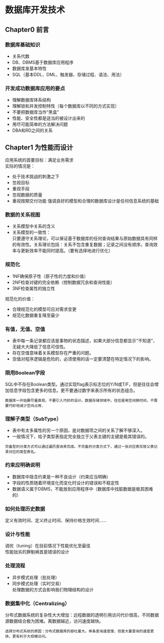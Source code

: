 # 数据库开发技术

## Chapter0 前言
### 数据库基础知识
* 关系代数
* DB、DBMS基于数据库应用程序
* 数据库发基本特性
* SQL（基本DDL、DML、触发器、存储过程、语法、用法）

### 开发成功数据库应用的要点
* 理解数据库体系结构
* 理解锁和并发控制特性（每个数据库以不同的方式实现）
* 不要把数据库当作“黑盒”
* 性能、安全性都是适当的被设计出来的
* 用尽可能简单的方法解决问题
* DBA和RD之间的关系


## Chapter1 为性能而设计
应用系统的首要目标：满足业务需求  
实际的情况是：  
* 处于技术挑战的刺激之下
* 忽视目标
* 重视手段
* 忽视数据的质量
* 重视按期交付功能
强调良好的模型和合理的数据库设计是任何信息系统的基础  

### 数据的关系视图
* 关系模型中关系的含义
* 关系模型的一致性：  
只要遵守关系理论，可以保证基于数据库的任何查询结果与原始数据具有同样的有效性。关系理论包括：关系不包含重复数据；记录之间没有顺序。查询效率与更新效率不能同时提高。（要有选择地进行优化）

### 规范化
* 1NF确保原子性（原子性的力度和价值）
* 2NF检查对键的完全依赖（控制数据冗余和查询性能）
* 3NF检查属性的独立性  

规范化的价值：
* 合理规范化的模型可应对需求变更
* 规范化数据重复降至最少

### 有值，无值、空值
* 表中每一条记录都应该是事物的状态描述，如果大部分信息都显示“不知道”，无疑大大降低了信息可信性。
* 存在空值意味着关系模型存在严重的问题。
* 空值对程序逻辑是危险的，必须使用的话一定要清楚在特定情况下的影响。

### 限用Boolean字段
SQL中不存在Boolean类型。通过实现flag表示标志位的Y/N或T/F，但是往往会增加信息字段包含更多的信息。更不要通过数字来表示所有的状态组合。  
```
数据库一开始要尽量直观，不要引入巧妙的设计。数据存储领域中，往往是用空间换时间，不需要巧妙地减少空间占用.
```

### 理解子类型（SubType）
* 表中有太多属性的另一个原因，是对数据项之间的关系了解不够深入。
* 一般情况下，给子类型表指定完全独立于父表主键的主键是极其错误的。
```
完备型的分类方式可以通过遍历查询来完成。不完备的分类方式下，通过一张对应表存放父表记录对应的类型表名。
```

### 约束应明确说明
* 数据库中隐含约束是一种不良设计（约束应当明确）
* 字段的性质随着环境变化而变化时设计的错误和不稳定性
* 数据语义属于DBMS，不能放到应用程序中（数据库中找脏数据是极其困难的）

### 如何处理历史数据
定义有效时间、定义终止时间、保持价格生效时间……  

### 设计与性能
调优（tuning）在目前情况下性能优化至最佳  
性能拙劣的罪魁祸首是错误的设计  

### 处理流程
* 异步模式处理（批处理）
* 同步模式处理（实时交易）  
处理数据的方式会影响我们物理结构的设计  

### 数据集中化（Centralizing）
分布式数据系统的复杂性大大增加：远程数据的透明引用访问代价很高，不同数据源数据结合极为困难。离数据越近，访问速度越快。 
```
选择分布式系统的原因：分布式数据库的吞吐量大。单条查询速度慢，但是大量查询的速度更快，更有利于大规模访问。
```
